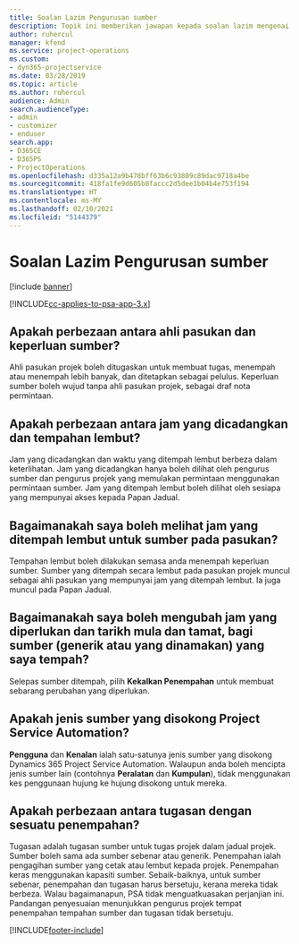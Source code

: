 ```yaml
---
title: Soalan Lazim Pengurusan sumber
description: Topik ini memberikan jawapan kepada soalan lazim mengenai pengurusan sumber.
author: ruhercul
manager: kfend
ms.service: project-operations
ms.custom:
- dyn365-projectservice
ms.date: 03/28/2019
ms.topic: article
ms.author: ruhercul
audience: Admin
search.audienceType:
- admin
- customizer
- enduser
search.app:
- D365CE
- D365PS
- ProjectOperations
ms.openlocfilehash: d335a12a9b478bff63b6c93809c89dac9718a4be
ms.sourcegitcommit: 418fa1fe9d605b8faccc2d5dee1b04b4e753f194
ms.translationtype: HT
ms.contentlocale: ms-MY
ms.lasthandoff: 02/10/2021
ms.locfileid: "5144379"
---
```

# <a name="resource-management-faq"></a>Soalan Lazim Pengurusan sumber

[!include [banner](../includes/psa-now-project-operations.md)]

[!INCLUDE[cc-applies-to-psa-app-3.x](../includes/cc-applies-to-psa-app-3x.md)]

## <a name="what-is-the-difference-between-a-team-member-and-a-resource-requirement"></a>Apakah perbezaan antara ahli pasukan dan keperluan sumber?

Ahli pasukan projek boleh ditugaskan untuk membuat tugas, menempah atau menempah lebih banyak, dan ditetapkan sebagai pelulus. Keperluan sumber boleh wujud tanpa ahli pasukan projek, sebagai draf nota permintaan. 

## <a name="what-is-the-difference-between-proposed-and-soft-booked-hours"></a>Apakah perbezaan antara jam yang dicadangkan dan tempahan lembut?

Jam yang dicadangkan dan waktu yang ditempah lembut berbeza dalam keterlihatan. Jam yang dicadangkan hanya boleh dilihat oleh pengurus sumber dan pengurus projek yang memulakan permintaan menggunakan permintaan sumber. Jam yang ditempah lembut boleh dilihat oleh sesiapa yang mempunyai akses kepada Papan Jadual.

## <a name="how-can-i-see-the-soft-booked-hours-for-resources-on-a-team"></a>Bagaimanakah saya boleh melihat jam yang ditempah lembut untuk sumber pada pasukan?

Tempahan lembut boleh dilakukan semasa anda menempah keperluan sumber. Sumber yang ditempah secara lembut pada pasukan projek muncul sebagai ahli pasukan yang mempunyai jam yang ditempah lembut. Ia juga muncul pada Papan Jadual.

## <a name="how-do-i-change-the-required-hours-and-the-start-and-end-dates-for-a-resource-generic-or-named-that-i-booked"></a>Bagaimanakah saya boleh mengubah jam yang diperlukan dan tarikh mula dan tamat, bagi sumber (generik atau yang dinamakan) yang saya tempah?

Selepas sumber ditempah, pilih **Kekalkan Penempahan** untuk membuat sebarang perubahan yang diperlukan.

## <a name="what-resources-types-does-project-service-automation-support"></a>Apakah jenis sumber yang disokong Project Service Automation?

**Pengguna** dan **Kenalan** ialah satu-satunya jenis sumber yang disokong Dynamics 365 Project Service Automation. Walaupun anda boleh mencipta jenis sumber lain (contohnya **Peralatan** dan **Kumpulan**), tidak menggunakan kes penggunaan hujung ke hujung disokong untuk mereka.

## <a name="what-is-the-difference-between-an-assignment-and-a-booking"></a>Apakah perbezaan antara tugasan dengan sesuatu penempahan?

Tugasan adalah tugasan sumber untuk tugas projek dalam jadual projek. Sumber boleh sama ada sumber sebenar atau generik. Penempahan ialah pengagihan sumber yang cetak atau lembut kepada projek. Penempahan keras menggunakan kapasiti sumber. Sebaik-baiknya, untuk sumber sebenar, penempahan dan tugasan harus bersetuju, kerana mereka tidak berbeza. Walau bagaimanapun, PSA tidak menguatkuasakan perjanjian ini. Pandangan penyesuaian menunjukkan pengurus projek tempat penempahan tempahan sumber dan tugasan tidak bersetuju.


[!INCLUDE[footer-include](../includes/footer-banner.md)]